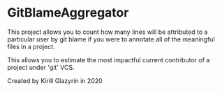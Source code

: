 ﻿GitBlameAggregator
====
This project allows you to count how many lines
will be attributed to a particular user by git blame if you were to annotate
all of the meaningful files in a project.  

This allows you to estimate the most impactful
current contributor of a project under 'git' VCS.  

Created by Kirill Glazyrin in 2020